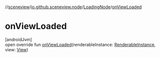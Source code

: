 //[sceneview](../../../index.md)/[io.github.sceneview.node](../index.md)/[LoadingNode](index.md)/[onViewLoaded](on-view-loaded.md)

# onViewLoaded

[androidJvm]\
open override fun [onViewLoaded](on-view-loaded.md)(renderableInstance: [RenderableInstance](../../com.google.ar.sceneform.rendering/-renderable-instance/index.md), view: [View](https://developer.android.com/reference/kotlin/android/view/View.html))
